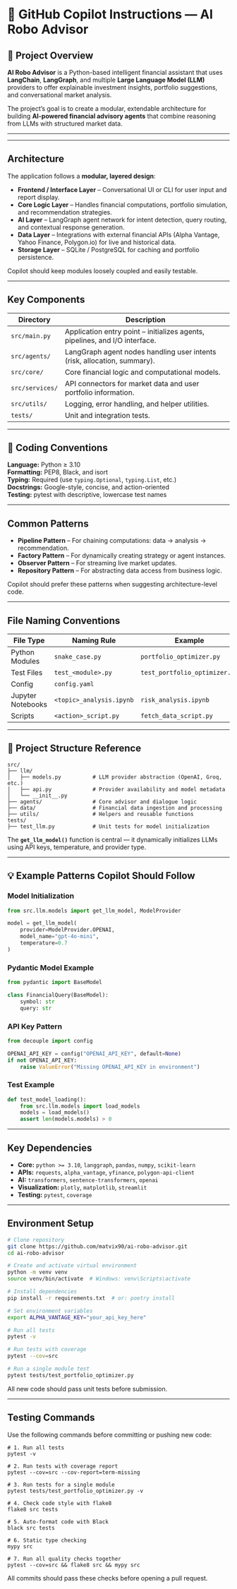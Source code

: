 # 🤖 GitHub Copilot Instructions — AI Robo Advisor

## 🧭 Project Overview

**AI Robo Advisor** is a Python-based intelligent financial assistant that uses **LangChain**, **LangGraph**, and multiple **Large Language Model (LLM)** providers to offer explainable investment insights, portfolio suggestions, and conversational market analysis.

The project’s goal is to create a modular, extendable architecture for building **AI-powered financial advisory agents** that combine reasoning from LLMs with structured market data.

---

---

## Architecture
The application follows a **modular, layered design**:

- **Frontend / Interface Layer** – Conversational UI or CLI for user input and report display.  
- **Core Logic Layer** – Handles financial computations, portfolio simulation, and recommendation strategies.  
- **AI Layer** – LangGraph agent network for intent detection, query routing, and contextual response generation.  
- **Data Layer** – Integrations with external financial APIs (Alpha Vantage, Yahoo Finance, Polygon.io) for live and historical data.  
- **Storage Layer** – SQLite / PostgreSQL for caching and portfolio persistence.

Copilot should keep modules loosely coupled and easily testable.

---

## Key Components
| Directory | Description |
|------------|--------------|
| `src/main.py` | Application entry point – initializes agents, pipelines, and I/O interface. |
| `src/agents/` | LangGraph agent nodes handling user intents (risk, allocation, summary). |
| `src/core/` | Core financial logic and computational models. |
| `src/services/` | API connectors for market data and user portfolio information. |
| `src/utils/` | Logging, error handling, and helper utilities. |
| `tests/` | Unit and integration tests. |


---

## 🧩 Coding Conventions

**Language:** Python ≥ 3.10  
**Formatting:** PEP8, Black, and isort  
**Typing:** Required (use `typing.Optional`, `typing.List`, etc.)  
**Docstrings:** Google-style, concise, and action-oriented  
**Testing:** pytest with descriptive, lowercase test names

---


## Common Patterns
- **Pipeline Pattern** – For chaining computations: data → analysis → recommendation.  
- **Factory Pattern** – For dynamically creating strategy or agent instances.  
- **Observer Pattern** – For streaming live market updates.  
- **Repository Pattern** – For abstracting data access from business logic.

Copilot should prefer these patterns when suggesting architecture-level code.

---


## File Naming Conventions
| File Type | Naming Rule | Example |
|------------|--------------|----------|
| Python Modules | `snake_case.py` | `portfolio_optimizer.py` |
| Test Files | `test_<module>.py` | `test_portfolio_optimizer.py` |
| Config | `config.yaml` | |
| Jupyter Notebooks | `<topic>_analysis.ipynb` | `risk_analysis.ipynb` |
| Scripts | `<action>_script.py` | `fetch_data_script.py` |

---

## 🧰 Project Structure Reference

```
src/
├── llm/
│   ├── models.py          # LLM provider abstraction (OpenAI, Groq, etc.)
│   ├── api.py             # Provider availability and model metadata
│   └── __init__.py
├── agents/                # Core advisor and dialogue logic
├── data/                  # Financial data ingestion and processing
├── utils/                 # Helpers and reusable functions
tests/
├── test_llm.py            # Unit tests for model initialization
```

The **`get_llm_model()`** function is central — it dynamically initializes LLMs using API keys, temperature, and provider type.


---

## 💡 Example Patterns Copilot Should Follow

### Model Initialization
```python
from src.llm.models import get_llm_model, ModelProvider

model = get_llm_model(
    provider=ModelProvider.OPENAI,
    model_name="gpt-4o-mini",
    temperature=0.7
)
```

### Pydantic Model Example
```python
from pydantic import BaseModel

class FinancialQuery(BaseModel):
    symbol: str
    query: str
```

### API Key Pattern
```python
from decouple import config

OPENAI_API_KEY = config("OPENAI_API_KEY", default=None)
if not OPENAI_API_KEY:
    raise ValueError("Missing OPENAI_API_KEY in environment")
```

### Test Example
```python
def test_model_loading():
    from src.llm.models import load_models
    models = load_models()
    assert len(models.models) > 0
```


---

## Key Dependencies
- **Core:** `python >= 3.10`, `langgraph`, `pandas`, `numpy`, `scikit-learn`
- **APIs:** `requests`, `alpha_vantage`, `yfinance`, `polygon-api-client`
- **AI:** `transformers`, `sentence-transformers`, `openai`
- **Visualization:** `plotly`, `matplotlib`, `streamlit`
- **Testing:** `pytest`, `coverage`


---

   
## Environment Setup
```bash
# Clone repository
git clone https://github.com/matvix90/ai-robo-advisor.git
cd ai-robo-advisor

# Create and activate virtual environment
python -m venv venv
source venv/bin/activate  # Windows: venv\Scripts\activate

# Install dependencies
pip install -r requirements.txt  # or: poetry install

# Set environment variables
export ALPHA_VANTAGE_KEY="your_api_key_here"

# Run all tests
pytest -v

# Run tests with coverage
pytest --cov=src

# Run a single module test
pytest tests/test_portfolio_optimizer.py
```
All new code should pass unit tests before submission.

---

## Testing Commands

Use the following commands before committing or pushing new code:

```
# 1. Run all tests
pytest -v

# 2. Run tests with coverage report
pytest --cov=src --cov-report=term-missing

# 3. Run tests for a single module
pytest tests/test_portfolio_optimizer.py -v

# 4. Check code style with flake8
flake8 src tests

# 5. Auto-format code with Black
black src tests

# 6. Static type checking
mypy src

# 7. Run all quality checks together
pytest --cov=src && flake8 src && mypy src

```
All commits should pass these checks before opening a pull request.
